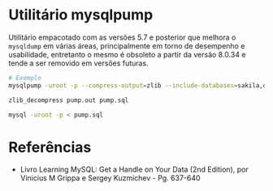 # Utilitário mysqlpump
Utilitário empacotado com as versões 5.7 e posterior que melhora o `mysqldump` em várias áreas, principalmente em torno de desempenho e usabilidade, entretanto o mesmo é obsoleto a partir da versão 8.0.34 e tende a ser removido em versões futuras.

```bash
# Exemplo
mysqlpump -uroot -p --compress-output=zlib --include-databases=sakila,db1,db2 --parallel-schemas=4:db1,db2 --default-parallelism=2 > pump.out

zlib_decompress pump.out pump.sql

mysql -uroot -p < pump.sql
```

# Referências
- Livro Learning MySQL: Get a Handle on Your Data (2nd Edition), por Vinicius M Grippa e Sergey Kuzmichev - Pg. 637-640